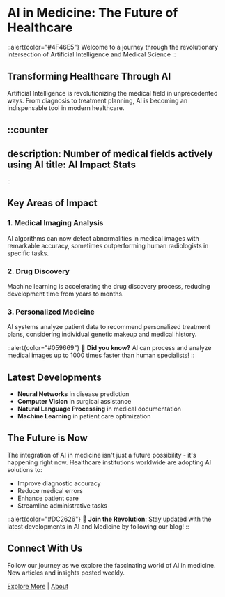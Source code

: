 # AI in Medicine: The Future of Healthcare

::alert{color="#4F46E5"}
Welcome to a journey through the revolutionary intersection of Artificial Intelligence and Medical Science
::

## Transforming Healthcare Through AI

Artificial Intelligence is revolutionizing the medical field in unprecedented ways. From diagnosis to treatment planning, AI is becoming an indispensable tool in modern healthcare.

::counter
---
description: Number of medical fields actively using AI
title: AI Impact Stats
---
::

## Key Areas of Impact

### 1. Medical Imaging Analysis

AI algorithms can now detect abnormalities in medical images with remarkable accuracy, sometimes outperforming human radiologists in specific tasks.

### 2. Drug Discovery

Machine learning is accelerating the drug discovery process, reducing development time from years to months.

### 3. Personalized Medicine

AI systems analyze patient data to recommend personalized treatment plans, considering individual genetic makeup and medical history.

::alert{color="#059669"}
🔬 **Did you know?** AI can process and analyze medical images up to 1000 times faster than human specialists!
::

## Latest Developments

- **Neural Networks** in disease prediction
- **Computer Vision** in surgical assistance
- **Natural Language Processing** in medical documentation
- **Machine Learning** in patient care optimization

## The Future is Now

The integration of AI in medicine isn't just a future possibility - it's happening right now. Healthcare institutions worldwide are adopting AI solutions to:

- Improve diagnostic accuracy
- Reduce medical errors
- Enhance patient care
- Streamline administrative tasks

::alert{color="#DC2626"}
🚀 **Join the Revolution**: Stay updated with the latest developments in AI and Medicine by following our blog!
::

## Connect With Us

Follow our journey as we explore the fascinating world of AI in medicine. New articles and insights posted weekly.

[Explore More](/llms_rare_diseases) | [About](/about) 

